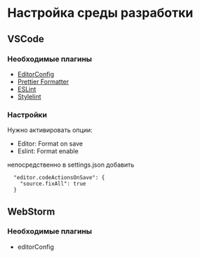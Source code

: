 # Настройка среды разработки

## VSCode

### Необходимые плагины

-   [EditorConfig](https://marketplace.visualstudio.com/items?itemName=EditorConfig.EditorConfig)
-   [Prettier Formatter](https://marketplace.visualstudio.com/items?itemName=esbenp.prettier-vscode)
-   [ESLint](https://marketplace.visualstudio.com/items?itemName=dbaeumer.vscode-eslint)
-   [Stylelint](https://marketplace.visualstudio.com/items?itemName=stylelint.vscode-stylelint)

### Настройки

Нужно активировать опции:

-   Editor: Format on save
-   Eslint: Format enable

непосредственно в settings.json добавить

      "editor.codeActionsOnSave": {
        "source.fixAll": true
      }

## WebStorm

### Необходимые плагины

-   editorConfig
